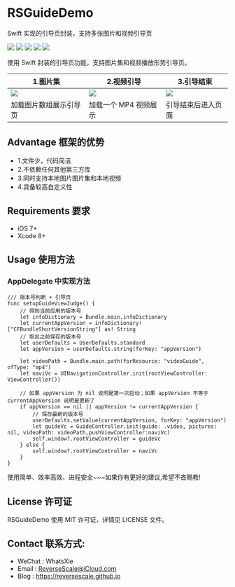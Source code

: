 # RSGuideDemo
Swift 实现的引导页封装，支持多张图片和视频引导页

![](https://img.shields.io/badge/platform-iOS-red.svg) 
![](https://img.shields.io/badge/language-Swift-orange.svg) 
![](https://img.shields.io/badge/download-7.8MB-brightgreen.svg)
![](https://img.shields.io/badge/license-MIT%20License-brightgreen.svg) 
![](https://img.shields.io/badge/license-MIT%20License-brightgreen.svg) 

使用 Swift 封装的引导页功能，支持图片集和视频播放形势引导页。

|1.图片集 |2.视频引导 |3.引导结束 |
| ------------- | ------------- | ------------- |
| ![](http://og1yl0w9z.bkt.clouddn.com/18-3-19/8674435.jpg) | ![](http://og1yl0w9z.bkt.clouddn.com/18-3-19/75290683.jpg) | ![](http://og1yl0w9z.bkt.clouddn.com/18-3-19/67729200.jpg) |
| 加载图片数组展示引导页 | 加载一个 MP4 视频展示 | 引导结束后进入页面 |


## Advantage 框架的优势
* 1.文件少，代码简洁
* 2.不依赖任何其他第三方库
* 3.同时支持本地图片图片集和本地视频
* 4.具备较高自定义性


## Requirements 要求
* iOS 7+
* Xcode 8+


## Usage 使用方法
### AppDelegate 中实现方法
```
/// 版本号判断 + 引导页
func setupGuideViewJudge() {
    // 得到当前应用的版本号
    let infoDictionary = Bundle.main.infoDictionary
    let currentAppVersion = infoDictionary!["CFBundleShortVersionString"] as! String
    // 取出之前保存的版本号
    let userDefaults = UserDefaults.standard
    let appVersion = userDefaults.string(forKey: "appVersion")
    
    let videoPath = Bundle.main.path(forResource: "videoGuide", ofType: "mp4")
    let naviVc = UINavigationController.init(rootViewController: ViewController())
    
    // 如果 appVersion 为 nil 说明是第一次启动；如果 appVersion 不等于 currentAppVersion 说明是更新了
    if appVersion == nil || appVersion != currentAppVersion {
        // 保存最新的版本号
        userDefaults.setValue(currentAppVersion, forKey: "appVersion")
        let guideVc = GuideController.init(guide: .video, pictures: nil, videoPath: videoPath,pushViewController:naviVc)
        self.window?.rootViewController = guideVc
    } else {
        self.window?.rootViewController = naviVc
    }
}
```


使用简单、效率高效、进程安全~~~如果你有更好的建议,希望不吝赐教!


## License 许可证
RSGuideDemo 使用 MIT 许可证，详情见 LICENSE 文件。


## Contact 联系方式:
* WeChat : WhatsXie
* Email : ReverseScale@iCloud.com
* Blog : https://reversescale.github.io
